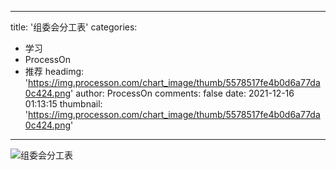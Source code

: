 
---
title: '组委会分工表'
categories: 
 - 学习
 - ProcessOn
 - 推荐
headimg: 'https://img.processon.com/chart_image/thumb/5578517fe4b0d6a77da0c424.png'
author: ProcessOn
comments: false
date: 2021-12-16 01:13:15
thumbnail: 'https://img.processon.com/chart_image/thumb/5578517fe4b0d6a77da0c424.png'
---

<div>   
<img class="thumb" alt="组委会分工表" src="https://img.processon.com/chart_image/thumb/5578517fe4b0d6a77da0c424.png" referrerpolicy="no-referrer">
<p></p>  
</div>
            